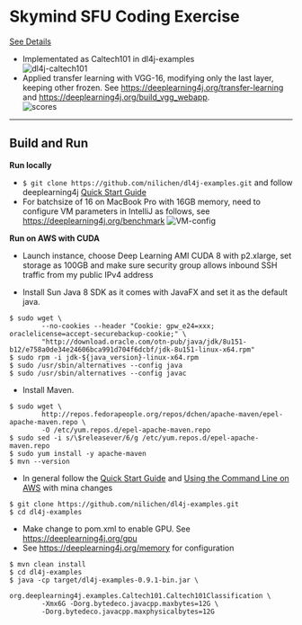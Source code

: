 Skymind SFU Coding Exercise
=========================
[See Details](https://www.zepl.com/viewer/notebooks/bm90ZTovL2Nyb2NrcG90dmVnZ2llcy9hZjAyZmEzOTk3M2Y0NmRhODFhM2Y0OGMzNmU0OTI5NC9ub3RlLmpzb24)
- Implementated as Caltech101 in dl4j-examples  
![dl4j-caltech101](images/dl4j-caltech101.png)
- Applied transfer learning with VGG-16, modifying only the last layer, keeping other frozen. See https://deeplearning4j.org/transfer-learning and https://deeplearning4j.org/build_vgg_webapp.     
![scores](images/score.png)

---

## Build and Run
**Run locally**
- `$ git clone https://github.com/nilichen/dl4j-examples.git` and follow deeplearning4j [Quick Start Guide](https://deeplearning4j.org/quickstart)
- For batchsize of 16 on MacBook Pro with 16GB memory, need to configure VM parameters in IntelliJ as follows, see https://deeplearning4j.org/benchmark
![VM-config](images/VM-config.png)


**Run on AWS with CUDA**
- Launch instance, choose Deep Learning AMI CUDA 8 with p2.xlarge, set storage as 100GB and make sure security group allows inbound SSH traffic from my public IPv4 address
<!-- ![launch-instance](images/launch-instance.png)     -->
- Install Sun Java 8 SDK as it comes with JavaFX and set it as the default java.
```
$ sudo wget \
        --no-cookies --header "Cookie: gpw_e24=xxx; oraclelicense=accept-securebackup-cookie;" \
        "http://download.oracle.com/otn-pub/java/jdk/8u151-b12/e758a0de34e24606bca991d704f6dcbf/jdk-8u151-linux-x64.rpm"
$ sudo rpm -i jdk-${java_version}-linux-x64.rpm
$ sudo /usr/sbin/alternatives --config java
$ sudo /usr/sbin/alternatives --config javac
```
- Install Maven.
```
$ sudo wget \
        http://repos.fedorapeople.org/repos/dchen/apache-maven/epel-apache-maven.repo \
        -O /etc/yum.repos.d/epel-apache-maven.repo
$ sudo sed -i s/\$releasever/6/g /etc/yum.repos.d/epel-apache-maven.repo
$ sudo yum install -y apache-maven
$ mvn --version
```
- In general follow the [Quick Start Guide](https://deeplearning4j.org/quickstart) and [Using the Command Line on AWS](https://deeplearning4j.org/gettingstarted#advanced-using-the-command-line-on-aws) with mina changes
```
$ git clone https://github.com/nilichen/dl4j-examples.git  
$ cd dl4j-examples
```
- Make change to pom.xml to enable GPU. See https://deeplearning4j.org/gpu
- See https://deeplearning4j.org/memory for configuration
```
$ mvn clean install
$ cd dl4j-examples
$ java -cp target/dl4j-examples-0.9.1-bin.jar \
         org.deeplearning4j.examples.Caltech101.Caltech101Classification \
        -Xmx6G -Dorg.bytedeco.javacpp.maxbytes=12G \
        -Dorg.bytedeco.javacpp.maxphysicalbytes=12G
```
